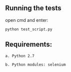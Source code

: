 ## Running the tests

open cmd and enter:
```
python test_script.py

```


## Requirements:

```
a. Python 2.7

b. Python modules: selenium

```

